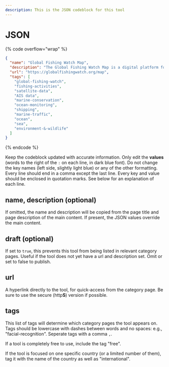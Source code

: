 ```yaml
---
description: This is the JSON codeblock for this tool
---
```


# JSON

{% code overflow="wrap" %}
```json
{
  "name": "Global Fishing Watch Map",
  "description": "The Global Fishing Watch Map is a digital platform for investigating fishing activities worldwide by utilising satellite and AIS data.",
  "url": "https://globalfishingwatch.org/map",
  "tags": [
    "global-fishing-watch",
    "fishing-activities",
    "satellite-data",
    "AIS data",
    "marine-conservation",
    "ocean-monitoring",
    "shipping",
    "marine-traffic",
    "ocean",
    "sea",
    "environment-&-wildlife"
  ]
}
```
{% endcode %}

Keep the codeblock updated with accurate information. Only edit the **values** (words to the right of the `:` on each line, in dark blue font). Do not change the key names (left side, slightly light blue) or any of the other formatting. Every line should end in a comma except the last line. Every key and value should be enclosed in quotation marks. See below for an explanation of each line.&#x20;

## name, description (optional)

If omitted, the name and description will be copied from the page title and page description of the main content. If present, the JSON values override the main content.

## draft (optional)

If set to `true`, this prevents this tool from being listed in relevant category pages. Useful if the tool does not yet have a url and description set. Omit or set to false to publish.

## url

A hyperlink directly to the tool, for quick-access from the category page. Be sure to use the secure (http**S**) version if possible.

## tags

This list of tags will determine which category pages the tool appears on. Tags should be lowercase with dashes between words and no spaces: e.g., "facial-recognition". Seperate tags with a comma `,`.

If a tool is completely free to use, include the tag "free".

If the tool is focused on one specific country (or a limited number of them), tag it with the name of the country as well as "international".

